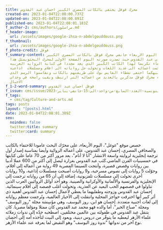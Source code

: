 ```yaml
---
title: محرك قوقل يحتفي بالكاتب المصري الكبير احسان عبد القدوس
created-on: 2023-01-04T22:08:00.737Z
updated-on: 2023-01-04T22:08:00.891Z
published-on: 2023-01-04T22:08:01.183Z
f_author-2: cms/authors/مراسلون.md
f_header-image:
  url: /assets/images/google-ihsa-n-abdelgouddouss.png
f_thumbnail:
  url: /assets/images/google-ihsa-n-abdelgouddouss.png
f_photo-credit: قوقل
f_summary-content: احتفى اليوم الاربعاء جانفي محرك قوقل بالكاتب المصري الكبير
  احسان عبد القدوس حيث تصدرت صورته اليوم الصفحة الاولى لمحرك البحثويمثل هذا
  الاحتفاء تكريما لهذا الكاتب الكبير الذي يعد مجددا في كتابة الروايه العربيه
  وترجمت اعماله الى عديد اللغات وتحولت جل رواياته الى افلام ومسلسلات  اذاعية
  وتلفزيونيهكما احتفى نشطاء الفايس بوك على طريقتهم بالكاتب وتقاسموا الرسم الذي
  نشره محرك قوقل مذكرين بالعديد من اعماله التي ارتبطت وبقيت راسخة في وجدان
  الاجيال
f_1-2-word-summary: قوقل احسان عبد القدوس
f_issue: cms/issue/الثقافيه-التونسية-العدد-السابع-من-واحد-الى-15-جانفي-يناير-2023.md
f_tags:
  - cms/tag/Culture-and-arts.md
tags: posts
layout: "[posts].html"
date: 2023-01-04T22:08:01.309Z
seo:
  noindex: false
  twitter:title: summary
  twitter:card: summary
---
```

خصص موقع "غوغل"، اليوم الأربعاء، على محرّك البحث عامودا للاحتفاء بالكاتب والصحافي المصري، إحسان عبد القدوس، على أعماله الروائية وأيضا بمناسبة إصدار أول ترجمة إنجليزية لروايته واسعة الانتشار "أنا لا أنام"، بعد مرور أكثر من 70 عاما على كتابتها في خمسينيات القرن الماضي.كَتَب عبد القدوس بغزارة ليصل إلى أكثر من 600 عملا أدبيا بين روايات وقصص قصيرة، وأنتجت السينما المصرية 49 رواية من أعماله إلى أفلام، وحوّلت 5 روايات إلى نصوص مسرحية، و9 روايات أصبحت مسلسلات إذاعية، و10 روايات أخرى تحولت إلى مسلسلات تلفزيونية، إضافة إلى أن 65 من رواياته ترجمت إلى الإنجليزية والفرنسية والألمانية والأوكرانية والصينية. وهو أحد أوائل الروائيين العرب الذين تناولوا في قصصهم الحب البعيد عن العذرية، وتحولت أغلب قصصه إلى أفلام سينمائية. إحسان عبد القدوس وزوجته وطفليهما ما يعطي لأعمال إحسان عبد القدوس أهمية ذي أثر كبير أنها اخترقت حواجز المحلية وانتقلت إلى الأحياز العالمية، وتُرجمت معظم رواياته إلى لغات أجنبية متعددة. إحسان هو ابن، روز اليوسف، وهي مؤَسِسَة مجلة "روز اليوسف" ومجلة "صباح الخير"، أما والده فهو محمد عبد القدوس كان ممثلا ومؤلفا مصريا. كان يتنقل عبد القدوس في طفولته بين عالمين مختلفين، اصطحبه جدّه إلى ندوات زملائه علماء الأزهر ليعطيه ما يتوفّر من دروس دينية، ويعود إلى البيت لتأخذه أمه إلى أحضان نوع آخر من ندواتها "ندوة روز اليوسف" وهو النقيض لما يعرفه عند علماء الأزهر.